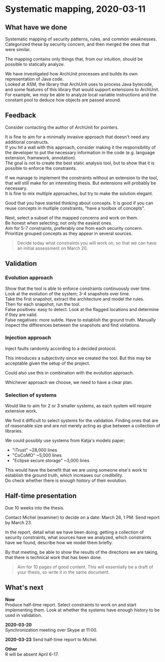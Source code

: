 # Systematic mapping, 2020-03-11

## What have we done

Systematic mapping of security patterns, rules, and common weaknesses.  
Categorized these by security concern, and then merged the ones that were similar.

The mapping contains only things that, from our intuition, should be possible to statically analyze.

We have investigated how ArchUnit processes and builds its own representation of Java code.  
Looked at ASM, the library that ArchUnit uses to process Java bytecode, and 
some features of this library that would support extensions to ArchUnit.  
For example, we *may* be able to analyze local variable instructions and the constant pool to deduce
how objects are passed around.

## Feedback

Consider contacting the author of ArchUnit for pointers.

It is fine to aim for a minimally invasive approach that doesn't need any additional constructs.  
If you hit a wall with this approach, consider making it the responsibility of the developer to put the necessary information in the code (e.g. language extension, framework, annotation).  
The goal is not to create the best static analysis tool, but to show that it is possible to enforce the constraints.

If we manage to implement the constraints without an extension to the tool, that will still make for an interesting thesis.
But extensions will probably be necessary.  
It is fine to mix multiple approaches, but try to make the solution elegant.

Good that you have started thinking about concepts. It is good if you can reuse concepts in multiple constraints, "have a toolbox of concepts".

Next, select a subset of the mapped concerns and work on them.  
Be honest when selecting; not only the easiest ones.  
Aim for 5-7 constraints, preferably one from each security concern.  
Prioritize grouped concepts as they appear in several sources.

> Decide today what constraints you will work on, so that we can have an initial assessment on March 20.

## Validation

### Evolution approach

Show that the tool is able to enforce constraints continuously over time.  
Look at the evolution of the system; 3-4 snapshots over time.  
Take the first snapshot, extract the architecture and model the rules.  
Then for each snapshot, run the tool.  
False positives: easy to detect. Look at the flagged locations and determine if they are valid.  
False negatives: more subtle. Have to establish the ground truth. Manually inspect the differences between the snapshots and find violations.

### Injection approach

Inject faults randomly according to a decided protocol.

This introduces a subjectivity since we created the tool. But this may be acceptable given the setup of the project.

Could also use this in combination with the evolution approach.

Whichever approach we choose, we need to have a clear plan.

### Selection of systems

Would like to aim for 2 or 3 smaller systems, as each system will require extensive work.

We find it difficult to select systems for the validation. 
Finding ones that are of reasonable size and are not merely acting as glue between a collection of libraries.

We could possibly use systems from Katja's models paper;

* "iTrust" ~28,000 lines
* "CoCoMO" ~5,000 lines
* "Eclipse secure storage" ~3,000 lines

This would have the benefit that we are using someone else's work to establish the ground truth, which increases our credibility.  
Do check whether there is enough history of their evolution.

## Half-time presentation

Due 10 weeks into the thesis.

Contact Michel (examiner) to decide on a date: March 26, 1 PM. Send report by March 23.

In the report, detail what we have been doing; getting a collection of security constraints, what sources have we analyzed, which constraints have we found, describe how we model them briefly.

By that meeting, be able to show the results of the directions we are taking, that there is technical work that has been done.

> Aim for 10 pages of good content.
> This will essentially be a draft of your thesis, so write it in the same document.

## What's next

**Now**  
Produce half-time report. Select constraints to work on and start implementing them. Look at whether the systems have enough history to be used in validation.

**2020-03-20**  
Synchronization meeting over Skype at 11:00.

**2020-03-23**
Send half-time report to Michel.

**Other**  
R will be absent April 6-17.
